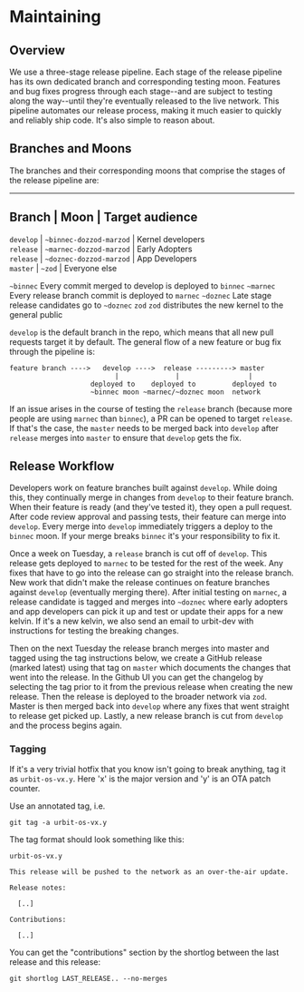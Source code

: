 # Maintaining

## Overview

We use a three-stage release pipeline. Each stage of the release pipeline has
its own dedicated branch and corresponding testing moon. Features and bug fixes
progress through each stage--and are subject to testing along the way--until
they're eventually released to the live network. This pipeline automates our
release process, making it much easier to quickly and reliably ship code. It's
also simple to reason about.

## Branches and Moons

The branches and their corresponding moons that comprise the stages of the
release pipeline are:

--------------------------------------------------------------
 Branch     |            Moon          | Target audience
--------------------------------------------------------------
`develop`   | `~binnec-dozzod-marzod`  | Kernel developers  
`release`   | `~marnec-dozzod-marzod`  | Early Adopters  
`release`   | `~doznec-dozzod-marzod`  | App Developers  
`master`    | `~zod`                   | Everyone else

`~binnec` Every commit merged to develop is deployed to `binnec` 
`~marnec` Every release branch commit is deployed to `marnec` 
`~doznec` Late stage release candidates go to `~doznec` 
`zod`    `zod` distributes the new kernel to the general public

`develop` is the default branch in the repo, which means that all new pull
requests target it by default. The general flow of a new feature or bug fix
through the pipeline is:

```console
feature branch ---->   develop ---->  release ---------> master
                          |              |                 |
                    deployed to    deployed to         deployed to
                    ~binnec moon ~marnec/~doznec moon  network
```

If an issue arises in the course of testing the `release` branch (because more
people are using `marnec` than `binnec`), a PR can be opened to target
`release`. If that's the case, the `master` needs to be merged back into
`develop` after `release` merges into `master` to ensure that `develop` gets the
fix.

## Release Workflow

Developers work on feature branches built against `develop`. While doing this,
they continually merge in changes from `develop` to their feature branch. When
their feature is ready (and they've tested it), they open a pull request. After
code review approval and passing tests, their feature can merge into `develop`.
Every merge into `develop` immediately triggers a deploy to the `binnec` moon.
If your merge breaks `binnec` it's your responsibility to fix it. 

Once a week on Tuesday, a `release` branch is cut off of `develop`. This release
gets deployed to `marnec` to be tested for the rest of the week. Any fixes that
have to go into the release can go straight into the release branch. New work
that didn't make the release continues on feature branches against `develop`
(eventually merging there). After initial testing on `marnec`, a release
candidate is tagged and merges into `~doznec` where early adopters and app
developers can pick it up and test or update their apps for a new kelvin. If
it's a new kelvin, we also send an email to urbit-dev with instructions for
testing the breaking changes.

Then on the next Tuesday the release branch merges into master and tagged using
the tag instructions below, we create a GitHub release (marked latest) using
that tag on `master` which documents the changes that went into the release. In
the Github UI you can get the changelog by selecting the tag prior to it from
the previous release when creating the new release. Then the release is deployed
to the broader network via `zod`. Master is then merged back into `develop`
where any fixes that went straight to release get picked up. Lastly, a new
release branch is cut from `develop` and the process begins again.

### Tagging

If it's a very trivial hotfix that you know isn't going to break anything, tag
it as `urbit-os-vx.y`.  Here 'x' is the major version and 'y' is an OTA patch
counter.

Use an annotated tag, i.e.

```
git tag -a urbit-os-vx.y
```

The tag format should look something like this:

```
urbit-os-vx.y

This release will be pushed to the network as an over-the-air update.

Release notes:

  [..]

Contributions:

  [..]
```

You can get the "contributions" section by the shortlog between the last release
and this release:

```
git shortlog LAST_RELEASE.. --no-merges
```